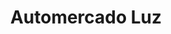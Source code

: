 ---
title: "Automercado Luz"
url: /caracas/automercado-luz-av-principal-de-la-carlota/
shop: Supermarkt
---